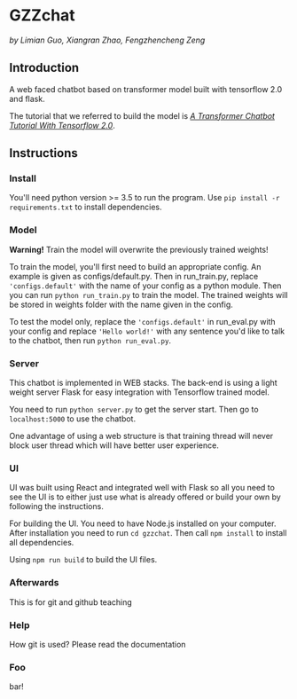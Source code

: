 # GZZchat
*by Limian Guo, Xiangran Zhao, Fengzhencheng Zeng*

## Introduction
A web faced chatbot based on transformer model built with tensorflow 2.0 and flask.

The tutorial that we referred to build the model is 
[*A Transformer Chatbot Tutorial With Tensorflow 2.0*](https://medium.com/tensorflow/a-transformer-chatbot-tutorial-with-tensorflow-2-0-88bf59e66fe2).

## Instructions
### Install
You'll need python version >= 3.5 to run the program. Use `pip install -r requirements.txt` to install dependencies.

### Model
**Warning!** Train the model will overwrite the previously trained weights!

To train the model, you'll first need to build an appropriate config. An example is given as configs/default.py.
Then in run_train.py, replace `'configs.default'` with the name of your config as a python module.
Then you can run `python run_train.py` to train the model.
The trained weights will be stored in weights folder with the name given in the config.

To test the model only, replace the `'configs.default'` in run_eval.py with your config 
and replace `'Hello world!'` with any sentence you'd like to talk to the chatbot, then run `python run_eval.py`.

### Server
This chatbot is implemented in WEB stacks. The back-end is using a light weight
server Flask for easy integration with Tensorflow trained model.

You need to run `python server.py` to get the server start.
Then go to `localhost:5000` to use the chatbot.

One advantage of using a web structure is that training thread will never block user
thread which will have better user experience.
### UI
UI was built using React and integrated well with Flask so all you need to see the UI is to 
either just use what is already offered or build your own by following the instructions.

For building the UI. You need to have Node.js installed on your computer. After installation
you need to run `cd gzzchat`. Then call `npm install` to install all dependencies.

Using `npm run build` to build the UI files.

### Afterwards
This is for git and github teaching

### Help
How git is used?
Please read the documentation

### Foo
bar!
